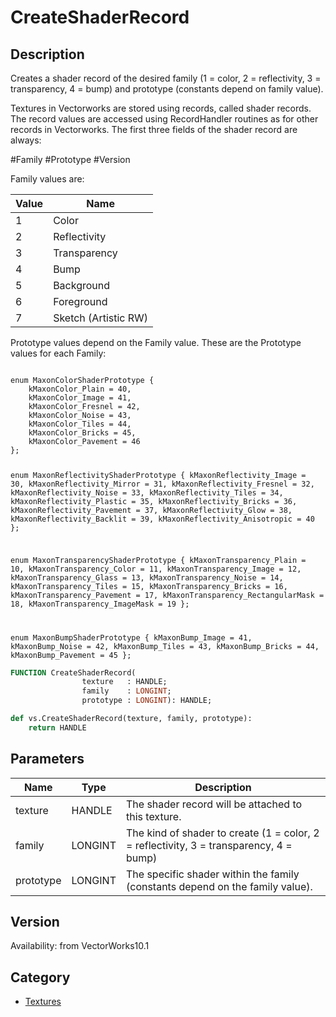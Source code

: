 # CreateShaderRecord

## Description
Creates a shader record of the desired family (1 = color, 2 = reflectivity, 3 = transparency, 4 = bump) and prototype (constants depend on family value).

Textures in Vectorworks are stored using records, called shader records.  The record values are accessed using RecordHandler routines as for other records in Vectorworks.  The first three fields of the shader record are always:

#Family
#Prototype
#Version

Family values are:

| Value | Name                  |
|-------|-----------------------|
| 1     | Color                 |
| 2     | Reflectivity          |
| 3     | Transparency          |
| 4     | Bump                  |
| 5     | Background            |
| 6     | Foreground            |
| 7     | Sketch (Artistic RW)  |

Prototype values depend on the Family value.  These are the Prototype values for each Family:

<code lang="cpp">
enum MaxonColorShaderPrototype {
	kMaxonColor_Plain = 40,
	kMaxonColor_Image = 41,
	kMaxonColor_Fresnel = 42,
	kMaxonColor_Noise = 43,
	kMaxonColor_Tiles = 44,
	kMaxonColor_Bricks = 45,
	kMaxonColor_Pavement = 46
};

enum MaxonReflectivityShaderPrototype {
	kMaxonReflectivity_Image = 30,
	kMaxonReflectivity_Mirror = 31,
	kMaxonReflectivity_Fresnel = 32,
	kMaxonReflectivity_Noise = 33,
	kMaxonReflectivity_Tiles = 34,
	kMaxonReflectivity_Plastic = 35,
	kMaxonReflectivity_Bricks = 36,
	kMaxonReflectivity_Pavement = 37,
	kMaxonReflectivity_Glow = 38,
	kMaxonReflectivity_Backlit = 39,
	kMaxonReflectivity_Anisotropic = 40
};

enum MaxonTransparencyShaderPrototype {
	kMaxonTransparency_Plain = 10,
	kMaxonTransparency_Color = 11,
	kMaxonTransparency_Image = 12,
	kMaxonTransparency_Glass = 13,
	kMaxonTransparency_Noise = 14,
	kMaxonTransparency_Tiles = 15,
	kMaxonTransparency_Bricks = 16,
	kMaxonTransparency_Pavement = 17,
	kMaxonTransparency_RectangularMask = 18,
	kMaxonTransparency_ImageMask = 19
};

enum MaxonBumpShaderPrototype {
	kMaxonBump_Image = 41,
	kMaxonBump_Noise = 42,
	kMaxonBump_Tiles = 43,
	kMaxonBump_Bricks = 44,
	kMaxonBump_Pavement = 45
};
</code>

```pascal
FUNCTION CreateShaderRecord(
				texture   : HANDLE;
				family    : LONGINT;
				prototype : LONGINT): HANDLE;
```

```python
def vs.CreateShaderRecord(texture, family, prototype):
    return HANDLE
```

## Parameters
|Name|Type|Description|
|---|---|---|
|texture|HANDLE|The shader record will be attached to this texture.|
|family|LONGINT|The kind of shader to create (1 = color, 2 = reflectivity, 3 = transparency, 4 = bump)|
|prototype|LONGINT|The specific shader within the family (constants depend on the family value).|

## Version
Availability: from VectorWorks10.1

## Category
* [Textures](../Categories/Textures.md)
